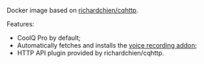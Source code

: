 Docker image based on [richardchien/cqhttp](https://hub.docker.com/r/richardchien/cqhttp/).

Features:
- CoolQ Pro by default;
- Automatically fetches and installs the [voice recording addon](https://cqp.cc/t/21132);
- HTTP API plugin provided by richardchien/cqhttp.

